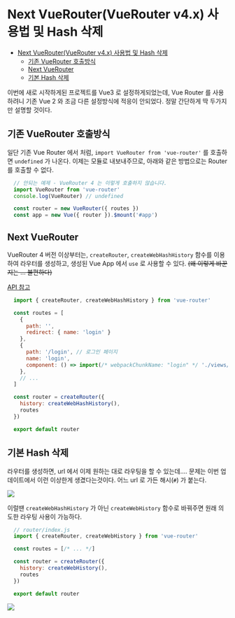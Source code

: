 # Next VueRouter(VueRouter v4.x) 사용법 및 Hash 삭제

- [Next VueRouter(VueRouter v4.x) 사용법 및 Hash 삭제](#next-vueroutervuerouter-v4x-사용법-및-hash-삭제)
  - [기존 VueRouter 호출방식](#기존-vuerouter-호출방식)
  - [Next VueRouter](#next-vuerouter)
  - [기본 Hash 삭제](#기본-hash-삭제)

이번에 새로 시작하게된 프로젝트를 Vue3 로 설정하게되었는데, Vue Router 를 사용하려니 기존 Vue 2 와 조금 다른 설정방식에 적응이 안되었다. 정말 간단하게 딱 두가지만 설명할 것이다.

## 기존 VueRouter 호출방식
일단 기존 Vue Router 에서 처럼, `import VueRouter from 'vue-router'` 를 호출하면 `undefined` 가 나온다. 이제는 모듈로 내보내주므로, 아래와 같은 방법으로는 Router 를 호출할 수 없다.

``` js
  // 안되는 예제 - VueRouter 4 는 이렇게 호출하지 않습니다.
  import VueRouter from 'vue-router'
  console.log(VueRouter) // undefined

  const router = new VueRouter({ routes })
  const app = new Vue({ router }).$mount('#app')
```

## Next VueRouter
VueRouter 4 버전 이상부터는, `createRouter`, `createWebHashHistory` 함수를 이용하여 라우터를 생성하고, 생성된 Vue App 에서 `use` 로 사용할 수 있다. ~~(왜 이렇게 바꾼지는 ... 불편하다)~~

[API 참고](https://next.router.vuejs.org/guide/#router-view)

``` js
  import { createRouter, createWebHashHistory } from 'vue-router'

  const routes = [
    {
      path: '',
      redirect: { name: 'login' }
    },
    {
      path: '/login', // 로그인 페이지
      name: 'login',
      component: () => import(/* webpackChunkName: "login" */ './views/Login')
    },
    // ...
  ]

  const router = createRouter({
    history: createWebHashHistory(),
    routes
  })

  export default router
```

## 기본 Hash 삭제

라우터를 생성하면, url 에서 이제 원하는 대로 라우팅을 할 수 있는데.... 문제는 이번 업데이트에서 이런 이상한게 생겼다는것이다. 어느 url 로 가든 해시(`#`) 가 붙는다. 

<img src="https://img1.daumcdn.net/thumb/R1280x0/?scode=mtistory2&fname=https%3A%2F%2Fblog.kakaocdn.net%2Fdn%2Fco1DvE%2Fbtq9tJuJXwC%2FYMfrmY7OAq3pjolgEfmYw1%2Fimg.gif">

이럴땐 `createWebHashHistory` 가 아닌 `createWebHistory` 함수로 바꿔주면 원래 의도한 라우팅 사용이 가능하다.

``` js
  // router/index.js
  import { createRouter, createWebHistory } from 'vue-router'

  const routes = [/* ... */]

  const router = createRouter({
    history: createWebHistory(),
    routes
  })

  export default router
```

<img src="https://img1.daumcdn.net/thumb/R1280x0/?scode=mtistory2&fname=https%3A%2F%2Fblog.kakaocdn.net%2Fdn%2Foo6Am%2Fbtq9sDIyWcI%2F5ZgfjkWkBmK8uPMKK5S2sk%2Fimg.gif">